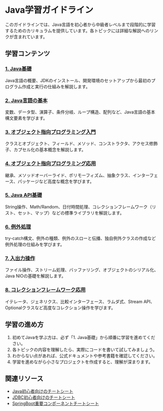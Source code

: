# Java学習ガイドライン

このガイドラインでは、Java言語を初心者から中級者レベルまで段階的に学習するためのカリキュラムを提供しています。各トピックには詳細な解説へのリンクが含まれています。

## 学習コンテンツ

### [1. Java基礎](https://fcircle-biz.github.io/tech_docs/guide/programming-languages/java-ecosystem/java/java-learning-material-1.html)
Java言語の概要、JDKのインストール、開発環境のセットアップから最初のプログラム作成と実行の仕組みを解説します。

### [2. Java言語の基本](https://fcircle-biz.github.io/tech_docs/guide/programming-languages/java-ecosystem/java/java-learning-material-2.html)
変数、データ型、演算子、条件分岐、ループ構造、配列など、Java言語の基本構文要素を学びます。

### [3. オブジェクト指向プログラミング入門](https://fcircle-biz.github.io/tech_docs/guide/programming-languages/java-ecosystem/java/java-learning-material-3.html)
クラスとオブジェクト、フィールド、メソッド、コンストラクタ、アクセス修飾子、カプセル化の基本概念を解説します。

### [4. オブジェクト指向プログラミング応用](https://fcircle-biz.github.io/tech_docs/guide/programming-languages/java-ecosystem/java/java-learning-material-4.html)
継承、メソッドオーバーライド、ポリモーフィズム、抽象クラス、インターフェース、パッケージなど高度な概念を学びます。

### [5. Java API基礎](https://fcircle-biz.github.io/tech_docs/guide/programming-languages/java-ecosystem/java/java-learning-material-5.html)
String操作、Math/Random、日付時間処理、コレクションフレームワーク（リスト、セット、マップ）などの標準ライブラリを解説します。

### [6. 例外処理](https://fcircle-biz.github.io/tech_docs/guide/programming-languages/java-ecosystem/java/java-learning-material-6.html)
try-catch構文、例外の種類、例外のスローと伝播、独自例外クラスの作成など例外処理の仕組みを学びます。

### [7. 入出力操作](https://fcircle-biz.github.io/tech_docs/guide/programming-languages/java-ecosystem/java/java-learning-material-7.html)
ファイル操作、ストリーム処理、バッファリング、オブジェクトのシリアル化、Java NIOの基礎を解説します。

### [8. コレクションフレームワーク応用](https://fcircle-biz.github.io/tech_docs/guide/programming-languages/java-ecosystem/java/java-learning-material-8.html)
イテレータ、ジェネリクス、比較インターフェース、ラムダ式、Stream API、Optionalクラスなど高度なコレクション操作を学びます。

## 学習の進め方

1. 初めてJavaを学ぶ方は、必ず「1. Java基礎」から順番に学習を進めてください。
2. 各トピックの内容を理解したら、実際にコードを書いて試してみましょう。
3. わからない点があれば、公式ドキュメントや参考書籍を確認してください。
4. 学習を進めながら小さなプロジェクトを作成すると、理解が深まります。

## 関連リソース

- [Java初心者向けのチートシート](https://fcircle-biz.github.io/tech_docs/cheatsheet/fundamentals/java-cheatsheet.html)
- [JDBC初心者向けのチートシート](https://fcircle-biz.github.io/tech_docs/cheatsheet/fundamentals/jdbc-cheatsheet.html)
- [SpringBoot重要コンポーネントチートシート](https://fcircle-biz.github.io/tech_docs/cheatsheet/fundamentals/springboot-cheatsheet.html)